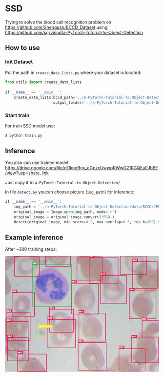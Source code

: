 # SSD
Trying to solve the blood cell recognition problem on https://github.com/Shenggan/BCCD_Dataset using https://github.com/sgrvinod/a-PyTorch-Tutorial-to-Object-Detection

## How to use
### Init Dataset
Put the path in ```create_data_lists.py``` where your dataset is located:
```python
from utils import create_data_lists

if __name__ == '__main__':
    create_data_lists(bccd_path='../a-PyTorch-Tutorial-to-Object-Detection/data/BCCD',
                      output_folder='../a-PyTorch-Tutorial-to-Object-Detection/data/BCCD')
```
### Start train
For train SSD model use:
```sh
$ python train.py
```
## Inference
You also can use trained model https://drive.google.com/file/d/1kngBgx_eGpzcUwwpRWwG21RGQEa0JbEE/view?usp=share_link

Just copy it to ```a-PyTorch-Tutorial-to-Object-Detection/```

In file ```detect.py``` youcan choose picture (```img_path```) for inference:
```python
if __name__ == '__main__':
    img_path = '../a-PyTorch-Tutorial-to-Object-Detection/data/BCCD/JPEGImages/BloodImage_00023.jpg'
    original_image = Image.open(img_path, mode='r')
    original_image = original_image.convert('RGB')
    detect(original_image, min_score=0.2, max_overlap=0.5, top_k=200).show()
```
## Example inference
After ~300 training steps:

![example_inference](https://github.com/Cashaqu/SSD/blob/main/a-PyTorch-Tutorial-to-Object-Detection/inference.PNG)
